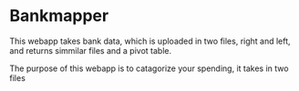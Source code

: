 # Bankmapper

This webapp takes bank data, which is uploaded in two files, right and left, and returns simmilar files and a pivot table.

The purpose of this webapp is to catagorize your spending, it takes in two files
